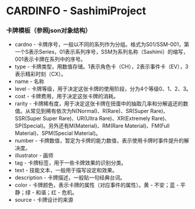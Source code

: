# CARDINFO - SashimiProject

<h3>卡牌模板（参照json对象结构）</h3>
<ul>
	<li>cardno - 卡牌序号，一般以不同的系列作为分组。格式为S01/SSM-001，第一个S表示Series，01表示系列序号，SSM为系列名称（Sashimi）的缩写，001表示卡牌在系列中的序号。</li>
	<li>type - 卡牌类型，用数值存储。1表示角色卡（CH），2表示事件卡（EV），3表示精彩时刻（CX）。</li>
	<li>name - 名称</li>
	<li>level - 卡牌等级，用于决定这张卡牌的使用阶段，分为4个等级0、1、2、3。</li>
	<li>cost - 卡牌费用，用于决定这张卡牌的消耗。</li>
	<li>rarity - 卡牌稀有度，用于决定这张卡牌在扭蛋中的抽取几率和分解返还的数值。从常见到稀有依次为N(Normal)、R(Rare)、SR(Super Rare)、SSR(Super Super Rare)、UR(Ultra Rare)、XR(Extremely Rare)、SP(Special)。另外还有M(Material)、RM(Rare Material)、FM(Full Material)、SPM(Special Material)。</li>
	<li>number - 卡牌数值，暂定为卡牌的能力数值，表示使用卡牌时事件提升的解决度。</li>
	<li>illustrator - 画师</li>
	<li>tag - 卡牌标签，用于一些卡牌效果的识别分类。</li>
	<li>text - 技能文本，一般用于描写设定和效果。</li>
	<li>description - 卡牌描述，一般贴一句经典台词。</li>
	<li>color - 卡牌颜色，表示卡牌的属性（对应事件的属性）。黄 - 不安；蓝 - 平静；绿 - 和谐；红 - 危机。</li>
	<li>source - 卡牌设计的来源</li>
</ul>
